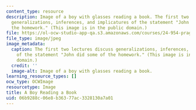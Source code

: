 ```yaml
---
content_type: resource
description: Image of a boy with glasses reading a book. The first two lectures discuss
  generalizations, inferences, and implicatures of the statement "John did some of
  the homework." (This image is in the public domain.)
file: https://ol-ocw-studio-app-qa.s3.amazonaws.com/courses/24-954-pragmatics-in-linguistic-theory-spring-2010/06b9288c06e8b36377ac3328130a7a01_24-954s10.jpg
file_type: image/jpeg
image_metadata:
  caption: The first two lectures discuss generalizations, inferences, and implicatures
    of the statement "John did some of the homework." (This image is in the public
    domain.)
  credit: ''
  image-alt: Image of a boy with glasses reading a book.
learning_resource_types: []
ocw_type: OCWImage
resourcetype: Image
title: A Boy Reading a Book
uid: 06b9288c-06e8-b363-77ac-3328130a7a01
---
```

